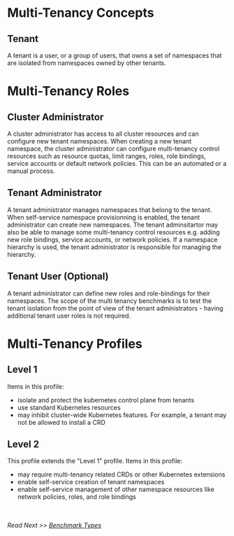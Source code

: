 # Multi-Tenancy Concepts

## Tenant

A tenant is a user, or a group of users, that owns a set of namespaces that are isolated from namespaces owned by other tenants.

# Multi-Tenancy Roles

## Cluster Administrator

A cluster administrator has access to all cluster resources and can configure new tenant namespaces. When creating a new tenant namespace, the cluster administrator can configure multi-tenancy control resources such as resource quotas, limit ranges, roles, role bindings, service accounts or default network policies. This can be an automated or a manual process.

## Tenant Administrator

A tenant administrator manages namespaces that belong to the tenant. When self-service namespace provisionning is enabled, the tenant administrator can create new namespaces. The tenant adminsitartor may also be able to manage some multi-tenancy control resources e.g. adding new role bindings, service accounts, or network policies. If a namespace hierarchy is used, the tenant administrator is responsible for managing the hierarchy.

## Tenant User (Optional)

A tenant administrator can define new roles and role-bindings for their namespaces. The scope of the multi tenancy benchmarks is to test the tenant isolation from the point of view of the tenant administrators - having additional tenant user roles is not required.

# Multi-Tenancy Profiles

## Level 1
Items in this profile:
- isolate and protect the kubernetes control plane from tenants
- use standard Kubernetes resources
- may inhibit cluster-wide Kubernetes features. For example, a tenant may not be allowed to install a CRD

## Level 2
This profile extends the "Level 1" profile. Items in this profile:
- may require multi-tenancy related CRDs or other Kubernetes extensions
- enable self-service creation of tenant namespaces
- enable self-service management of other namespace resources like network policies, roles, and role bindings

<br/><br/>
*Read Next >> [Benchmark Types](types.md)*
